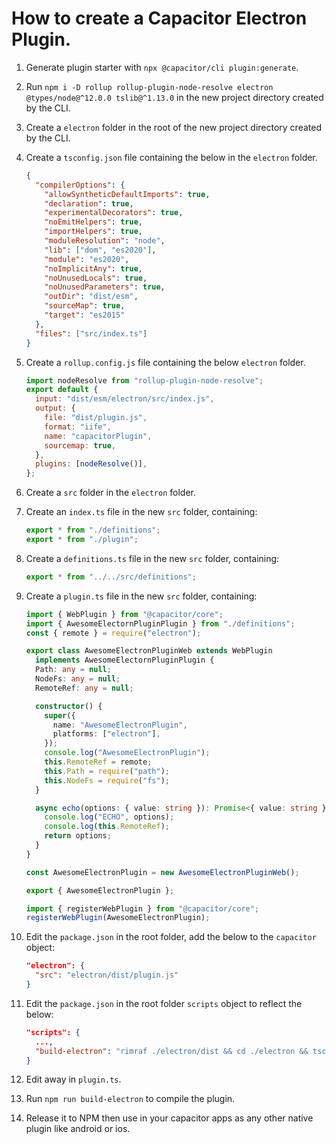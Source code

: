 # How to create a Capacitor Electron Plugin.

1. Generate plugin starter with `npx @capacitor/cli plugin:generate`.
2. Run `npm i -D rollup rollup-plugin-node-resolve electron @types/node@^12.0.0 tslib@^1.13.0` in the new project directory created by the CLI.
3. Create a `electron` folder in the root of the new project directory created by the CLI.
4. Create a `tsconfig.json` file containing the below in the `electron` folder.
   ```json
   {
     "compilerOptions": {
       "allowSyntheticDefaultImports": true,
       "declaration": true,
       "experimentalDecorators": true,
       "noEmitHelpers": true,
       "importHelpers": true,
       "moduleResolution": "node",
       "lib": ["dom", "es2020"],
       "module": "es2020",
       "noImplicitAny": true,
       "noUnusedLocals": true,
       "noUnusedParameters": true,
       "outDir": "dist/esm",
       "sourceMap": true,
       "target": "es2015"
     },
     "files": ["src/index.ts"]
   }
   ```
5. Create a `rollup.config.js` file containing the below `electron` folder.
   ```javascript
   import nodeResolve from "rollup-plugin-node-resolve";
   export default {
     input: "dist/esm/electron/src/index.js",
     output: {
       file: "dist/plugin.js",
       format: "iife",
       name: "capacitorPlugin",
       sourcemap: true,
     },
     plugins: [nodeResolve()],
   };
   ```
6. Create a `src` folder in the `electron` folder.
7. Create an `index.ts` file in the new `src` folder, containing:
   ```typescript
   export * from "./definitions";
   export * from "./plugin";
   ```
8. Create a `definitions.ts` file in the new `src` folder, containing:
   ```typescript
   export * from "../../src/definitions";
   ```
9. Create a `plugin.ts` file in the new `src` folder, containing:

   ```typescript
   import { WebPlugin } from "@capacitor/core";
   import { AwesomeElectornPluginPlugin } from "./definitions";
   const { remote } = require("electron");

   export class AwesomeElectronPluginWeb extends WebPlugin
     implements AwesomeElectornPluginPlugin {
     Path: any = null;
     NodeFs: any = null;
     RemoteRef: any = null;

     constructor() {
       super({
         name: "AwesomeElectronPlugin",
         platforms: ["electron"],
       });
       console.log("AwesomeElectronPlugin");
       this.RemoteRef = remote;
       this.Path = require("path");
       this.NodeFs = require("fs");
     }

     async echo(options: { value: string }): Promise<{ value: string }> {
       console.log("ECHO", options);
       console.log(this.RemoteRef);
       return options;
     }
   }

   const AwesomeElectronPlugin = new AwesomeElectronPluginWeb();

   export { AwesomeElectronPlugin };

   import { registerWebPlugin } from "@capacitor/core";
   registerWebPlugin(AwesomeElectronPlugin);
   ```

10. Edit the `package.json` in the root folder, add the below to the `capacitor` object:
    ```json
    "electron": {
      "src": "electron/dist/plugin.js"
    }
    ```
11. Edit the `package.json` in the root folder `scripts` object to reflect the below:
    ```json
    "scripts": {
      ...,
      "build-electron": "rimraf ./electron/dist && cd ./electron && tsc && rollup --config rollup.config.js"
    }
    ```
12. Edit away in `plugin.ts`.
13. Run `npm run build-electron` to compile the plugin.
14. Release it to NPM then use in your capacitor apps as any other native plugin like android or ios.
